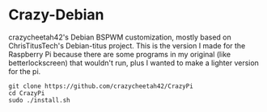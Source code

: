 # Crazy-Debian
crazycheetah42's Debian BSPWM customization, mostly based on ChrisTitusTech's Debian-titus project. This is the version I made for the Raspberry Pi because there are some programs in my original (like betterlockscreen) that wouldn't run, plus I wanted to make a lighter version for the pi.

```
git clone https://github.com/crazycheetah42/CrazyPi
cd CrazyPi
sudo ./install.sh
```

